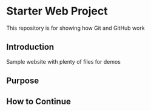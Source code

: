 # Starter Web Project

This repository is for showing how Git and GitHub work

## Introduction

Sample website with plenty of files for demos

## Purpose

## How to Continue